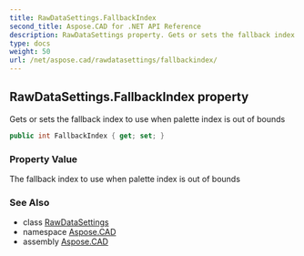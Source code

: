 ```yaml
---
title: RawDataSettings.FallbackIndex
second_title: Aspose.CAD for .NET API Reference
description: RawDataSettings property. Gets or sets the fallback index to use when palette index is out of bounds
type: docs
weight: 50
url: /net/aspose.cad/rawdatasettings/fallbackindex/
---
```

## RawDataSettings.FallbackIndex property

Gets or sets the fallback index to use when palette index is out of bounds

```csharp
public int FallbackIndex { get; set; }
```

### Property Value

The fallback index to use when palette index is out of bounds

### See Also

* class [RawDataSettings](../)
* namespace [Aspose.CAD](../../../aspose.cad/)
* assembly [Aspose.CAD](../../../)


